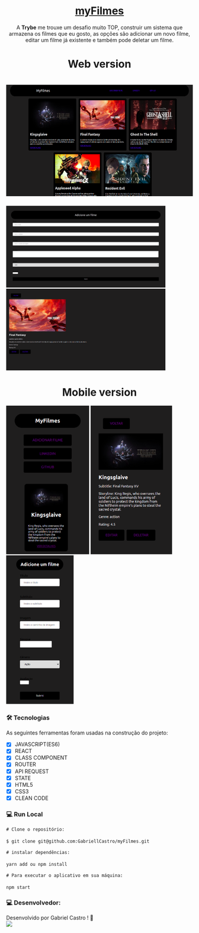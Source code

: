 <h1 align="center"><a href="https://myfilmes.vercel.app/">myFilmes</a></h1> 
<p align="center">A <strong>Trybe</strong> me trouxe um desafio muito TOP, construir um sistema que armazena os filmes que eu gosto, as opções são adicionar um novo filme, editar um filme já existente e também pode deletar um filme.  
<h1 align="center">Web version</h1>
<h1 align="center">
  <img height="300" src="/src/image/movieFilmesHome.png">
</h1>
<p float="left">
<img align="" height="220" src="/src/image/movieFilmesAdd.png"> 
<img align="" height="220" src="/src/image/movieFilmesDetails.png">  
</p>

<h1 align="center">Mobile version</h1>
<p>
  <img align="" height="400" src="/src/image/mobileHomeFilmes.png">
  <img align="" height="400" src="/src/image/mobileDetailsFilmes.png">
  <img align="" height="400" src="/src/image/mobileAddFilmes.png">
</p>

### 🛠 Tecnologias

As seguintes ferramentas foram usadas na construção do projeto:

- [x] JAVASCRIPT(ES6)
- [x] REACT
- [X] CLASS COMPONENT
- [x] ROUTER
- [x] API REQUEST
- [X] STATE
- [x] HTML5
- [x] CSS3
- [x] CLEAN CODE

### 💻 Run Local

```
# Clone o repositório:

$ git clone git@github.com:GabriellCastro/myFilmes.git
```

```
# instalar dependências:

yarn add ou npm install
```

```
# Para executar o aplicativo em sua máquina:

npm start 
```
### 💻 Desenvolvedor:

Desenvolvido por Gabriel Castro ! 🥇  
<kbd>
    <img src="https://avatars.githubusercontent.com/u/61993679?s=460&u=970a557bb6ad3bf6ff644dc20d5b6d3cdd753a93&v=4" width="100px;" />
 </kbd>
